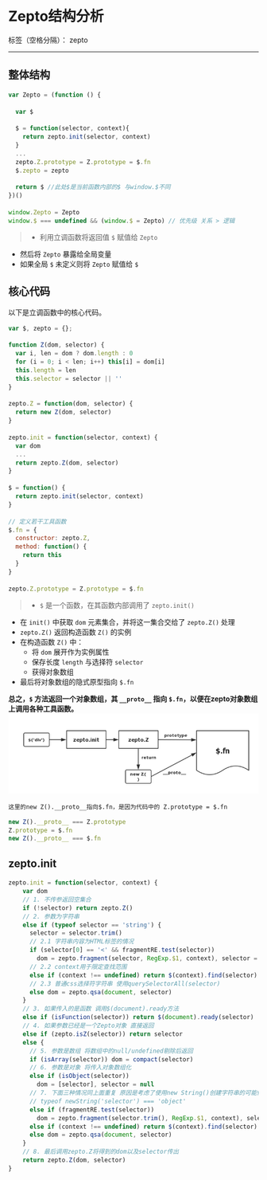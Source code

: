 ﻿# Zepto结构分析

标签（空格分隔）： zepto

---
## 整体结构
```javascript
var Zepto = (function () {
  
  var $
  
  $ = function(selector, context){
    return zepto.init(selector, context)
  }
  ...
  zepto.Z.prototype = Z.prototype = $.fn
  $.zepto = zepto
  
  return $ //此处$是当前函数内部的$ 与window.$不同
})()

window.Zepto = Zepto
window.$ === undefined && (window.$ = Zepto) // 优先级 关系 > 逻辑
```
> - 利用立调函数将返回值 `$` 赋值给 `Zepto`
- 然后将 `Zepto` 暴露给全局变量
- 如果全局 `$` 未定义则将 `Zepto` 赋值给 `$` 

## 核心代码

以下是立调函数中的核心代码。
```javascript
var $, zepto = {};

function Z(dom, selector) {
  var i, len = dom ? dom.length : 0
  for (i = 0; i < len; i++) this[i] = dom[i]
  this.length = len
  this.selector = selector || ''
}

zepto.Z = function(dom, selector) {
  return new Z(dom, selector)
}

zepto.init = function(selector, context) {
  var dom
  ...
  return zepto.Z(dom, selector)
}

$ = function() {
  return zepto.init(selector, context)
}

// 定义若干工具函数
$.fn = {
  constructor: zepto.Z,
  method: function() {
    return this
  }
}

zepto.Z.prototype = Z.prototype = $.fn
```

>- `$` 是一个函数，在其函数内部调用了 `zepto.init()`
- 在 `init()` 中获取 `dom` 元素集合，并将这一集合交给了 `zepto.Z()` 处理
- `zepto.Z()` 返回构造函数 `Z()` 的实例
- 在构造函数 `Z()` 中：
    - 将 `dom` 展开作为实例属性
    - 保存长度 `length` 与选择符 `selector`
    - 获得对象数组
- 最后将对象数组的隐式原型指向 `$.fn`

**总之，`$` 方法返回一个对象数组，其 `__proto__` 指向 `$.fn`，以便在zepto对象数组上调用各种工具函数。**
![zepto结构分析][1]

    这里的new Z().__proto__指向$.fn，是因为代码中的 Z.prototype = $.fn
```javascript    
new Z().__proto__ === Z.prototype
Z.prototype = $.fn 
new Z().__proto__ === $.fn
```
## zepto.init
```javascript
zepto.init = function(selector, context) {
    var dom
    // 1. 不传参返回空集合
    if (!selector) return zepto.Z()
    // 2. 参数为字符串
    else if (typeof selector == 'string') {
      selector = selector.trim()
      // 2.1 字符串内容为HTML标签的情况
      if (selector[0] == '<' && fragmentRE.test(selector))
        dom = zepto.fragment(selector, RegExp.$1, context), selector = null
      // 2.2 context用于限定查找范围
      else if (context !== undefined) return $(context).find(selector)
      // 2.3 普通css选择符字符串 使用querySelectorAll(selector)
      else dom = zepto.qsa(document, selector)
    }
    // 3. 如果传入的是函数 调用$(document).ready方法
    else if (isFunction(selector)) return $(document).ready(selector)
    // 4. 如果参数已经是一个Zepto对象 直接返回
    else if (zepto.isZ(selector)) return selector
    else {
      // 5. 参数是数组 将数组中的null/undefined剔除后返回 
      if (isArray(selector)) dom = compact(selector)
      // 6. 参数是对象 将传入对象数组化
      else if (isObject(selector))
        dom = [selector], selector = null
      // 7. 下面三种情况同上面重复 原因是考虑了使用new String()创建字符串的可能性 
      // typeof newString('selector') === 'object' 
      else if (fragmentRE.test(selector))
        dom = zepto.fragment(selector.trim(), RegExp.$1, context), selector = null
      else if (context !== undefined) return $(context).find(selector)
      else dom = zepto.qsa(document, selector)
    }
    // 8. 最后调用zepto.Z将得到的dom以及selector传出
    return zepto.Z(dom, selector)
}
```

  [1]: zepto.png